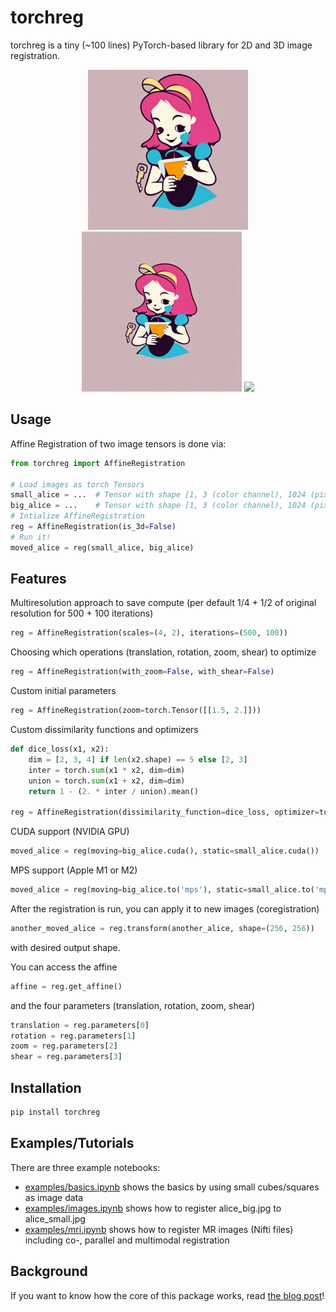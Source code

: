 # torchreg

torchreg is a tiny (~100 lines) PyTorch-based library for 2D and 3D image registration.

<p float="left", align="center">
<img src="https://github.com/codingfisch/torchreg/blob/main/examples/alice_big.jpg" width="256"/>
<img src="https://github.com/codingfisch/torchreg/blob/main/examples/alice_small.jpg" width="256"/>
<img src="https://github.com/codingfisch/torchreg/assets/55840648/ddc495fb-f5be-4bba-a8ab-c474a85a34ff" width="256"/>
</p>

## Usage
Affine Registration of two image tensors is done via:
```python
from torchreg import AffineRegistration

# Load images as torch Tensors
small_alice = ...  # Tensor with shape [1, 3 (color channel), 1024 (pixel), 1024 (pixel)]
big_alice = ...    # Tensor with shape [1, 3 (color channel), 1024 (pixel), 1024 (pixel)]
# Intialize AffineRegistration
reg = AffineRegistration(is_3d=False)
# Run it!
moved_alice = reg(small_alice, big_alice)
```

## Features

Multiresolution approach to save compute (per default 1/4 + 1/2 of original resolution for 500 + 100 iterations)
```python
reg = AffineRegistration(scales=(4, 2), iterations=(500, 100))
```
Choosing which operations (translation, rotation, zoom, shear) to optimize
```python
reg = AffineRegistration(with_zoom=False, with_shear=False)
```
Custom initial parameters
```python
reg = AffineRegistration(zoom=torch.Tensor([[1.5, 2.]]))
```
Custom dissimilarity functions and optimizers
```python
def dice_loss(x1, x2):
    dim = [2, 3, 4] if len(x2.shape) == 5 else [2, 3]
    inter = torch.sum(x1 * x2, dim=dim)
    union = torch.sum(x1 + x2, dim=dim)
    return 1 - (2. * inter / union).mean()

reg = AffineRegistration(dissimilarity_function=dice_loss, optimizer=torch.optim.Adam)
```
CUDA support (NVIDIA GPU)
```python
moved_alice = reg(moving=big_alice.cuda(), static=small_alice.cuda())
```
MPS support (Apple M1 or M2)
```python
moved_alice = reg(moving=big_alice.to('mps'), static=small_alice.to('mps'))
```

After the registration is run, you can apply it to new images (coregistration)
```python
another_moved_alice = reg.transform(another_alice, shape=(256, 256))
```
with desired output shape.

You can access the affine
```python
affine = reg.get_affine()
```
and the four parameters (translation, rotation, zoom, shear)
```python
translation = reg.parameters[0]
rotation = reg.parameters[1]
zoom = reg.parameters[2]
shear = reg.parameters[3]
```

## Installation
```bash
pip install torchreg
```

## Examples/Tutorials

There are three example notebooks:

- [examples/basics.ipynb](https://github.com/codingfisch/torchreg/blob/main/examples/basic.ipynb) shows the basics by using small cubes/squares as image data
- [examples/images.ipynb](https://github.com/codingfisch/torchreg/blob/main/examples/image.ipynb) shows how to register alice_big.jpg to alice_small.jpg
- [examples/mri.ipynb](https://github.com/codingfisch/torchreg/blob/main/examples/mri.ipynb) shows how to register MR images (Nifti files) including co-, parallel and multimodal registration

## Background

If you want to know how the core of this package works, read [the blog post](https://codingfisch.github.io/2023/08/09/affine-registration-in-12-lines-of-code.html)!
